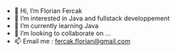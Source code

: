 - 👋 Hi, I’m Florian Fercak
- 👀 I’m interested in Java and fullstack developpement
- 🌱 I’m currently learning Java 
- 💞️ I’m looking to collaborate on ...
- 📫 Email me : fercak.florian@gmail.com

<!---
Fercak-Florian/Fercak-Florian is a ✨ special ✨ repository because its `README.md` (this file) appears on your GitHub profile.
You can click the Preview link to take a look at your changes.
--->

